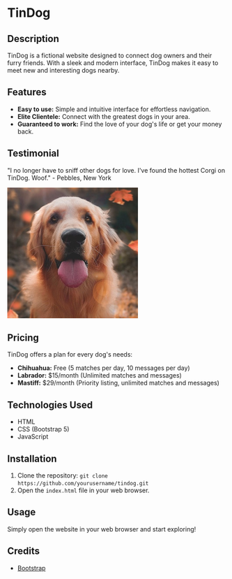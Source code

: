 # TinDog

## Description
TinDog is a fictional website designed to connect dog owners and their furry friends. With a sleek and modern interface, TinDog makes it easy to meet new and interesting dogs nearby.

## Features
- **Easy to use:** Simple and intuitive interface for effortless navigation.
- **Elite Clientele:** Connect with the greatest dogs in your area.
- **Guaranteed to work:** Find the love of your dog's life or get your money back.

## Testimonial
"I no longer have to sniff other dogs for love. I've found the hottest Corgi on TinDog. Woof." - Pebbles, New York

![Dog Image](images/dog-img.jpg)

## Pricing
TinDog offers a plan for every dog's needs:
- **Chihuahua:** Free (5 matches per day, 10 messages per day)
- **Labrador:** $15/month (Unlimited matches and messages)
- **Mastiff:** $29/month (Priority listing, unlimited matches and messages)

## Technologies Used
- HTML
- CSS (Bootstrap 5)
- JavaScript

## Installation
1. Clone the repository: `git clone https://github.com/yourusername/tindog.git`
2. Open the `index.html` file in your web browser.

## Usage
Simply open the website in your web browser and start exploring!

## Credits
- [Bootstrap](https://getbootstrap.com/)
